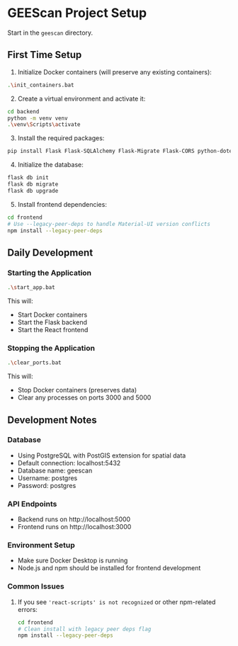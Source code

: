 # GEEScan Project Setup

Start in the `geescan` directory.

## First Time Setup

1. Initialize Docker containers (will preserve any existing containers):
```bash
.\init_containers.bat
```

2. Create a virtual environment and activate it:
```bash
cd backend
python -m venv venv
.\venv\Scripts\activate
```

3. Install the required packages:
```bash
pip install Flask Flask-SQLAlchemy Flask-Migrate Flask-CORS python-dotenv GeoAlchemy2 psycopg2-binary earthengine-api
```

4. Initialize the database:
```bash
flask db init
flask db migrate
flask db upgrade
```

5. Install frontend dependencies:
```bash
cd frontend
# Use --legacy-peer-deps to handle Material-UI version conflicts
npm install --legacy-peer-deps
```

## Daily Development

### Starting the Application
```bash
.\start_app.bat
```
This will:
- Start Docker containers
- Start the Flask backend
- Start the React frontend

### Stopping the Application
```bash
.\clear_ports.bat
```
This will:
- Stop Docker containers (preserves data)
- Clear any processes on ports 3000 and 5000

## Development Notes

### Database
- Using PostgreSQL with PostGIS extension for spatial data
- Default connection: localhost:5432
- Database name: geescan
- Username: postgres
- Password: postgres

### API Endpoints
- Backend runs on http://localhost:5000
- Frontend runs on http://localhost:3000

### Environment Setup
- Make sure Docker Desktop is running
- Node.js and npm should be installed for frontend development

### Common Issues
1. If you see `'react-scripts' is not recognized` or other npm-related errors:
   ```bash
   cd frontend
   # Clean install with legacy peer deps flag
   npm install --legacy-peer-deps
   ```
